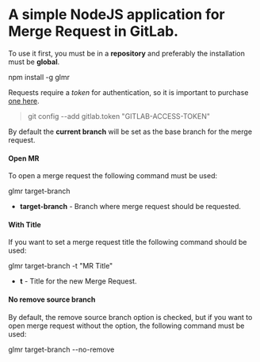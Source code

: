   

# A simple NodeJS application for Merge Request in GitLab.

To use it first, you must be in a **repository** and preferably the installation must be **global**.

  

npm install -g glmr

Requests require a *token* for authentication, so it is important to purchase [one here](https://docs.gitlab.com/ee/user/profile/personal_access_tokens.html#creating-a-personal-access-token).

>git config --add gitlab.token "GITLAB-ACCESS-TOKEN"

  

By default the **current branch** will be set as the base branch for the merge request.

  

#### Open MR

To open a merge request the following command must be used:

  

glmr target-branch

  

-  **target-branch** - Branch where merge request should be requested.

#### With Title

If you want to set a merge request title the following command should be used:

  

glmr target-branch -t "MR Title"

-  **t** - Title for the new Merge Request.

#### No remove source branch

By default, the remove source branch option is checked, but if you want to open merge request without the option, the following command must be used:

  

glmr target-branch --no-remove